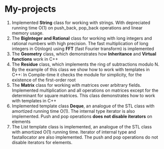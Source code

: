 # My-projects
1) Implemented **String** class for working with strings. With depreciated running time O(1) on push_back, pop_back operations and linear memory usage.
2) The **BigInteger and Rational** class for working with long integers and rational numbers with high precision. The fast multiplication of long integers in O(nlogn) using **FFT** (fast Fourier transform) is implemented
3) The **Geometry** class, which demonstrates how **Inheritance** and **Virtual functions** work in C++
4) The **Residue** class, which implements the ring of subtractions modulo N. By the example of this class we show how to work with templates in C++: In Compile-time it checks the module for simplicity, for the existence of the first-order root
5) The **Matrix** class for working with matrices over arbitrary fields. Implemented multiplication and all operations on matrices except for the determinant for square matrices. This class demonstrates how to work with templates in C++
6) Implemented template class **Deque**, an analogue of the STL class with amortized running time O(1). The internal type iterator is also implemented. Push and pop operations **does not disable iterators** on elements
7) The List template class is implemented, an analogue of the STL class with amortized O(1) running time. Iterator of internal type and fastallocator are also implemented. The push and pop operations do not disable iterators for elements.
